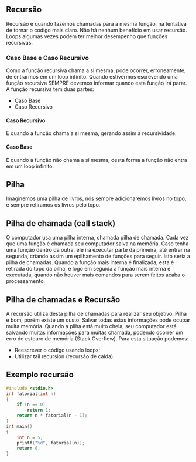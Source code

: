 ## Recursão
Recursão é quando fazemos chamadas para a mesma função, na tentativa de tornar o código mais claro.
Não há nenhum benefício em usar recursão.
Loops algumas vezes podem ter melhor desempenho que funções recursivas.

### Caso Base e Caso Recursivo
Como a função recursiva chama a si mesma, pode ocorrer, erroneamente, de entrarmos em um loop infinito.
Quando estivermos escrevendo uma função recursiva SEMPRE devemos informar quando esta função irá parar.
A função recursiva tem duas partes:
- Caso Base
- Caso Recursivo
#### Caso Recursivo
É quando a função chama a si mesma, gerando assim a recursividade.

#### Caso Base
É quando a função não chama a si mesma, desta forma a função não entra em um loop infinito.


## Pilha
Imaginemos uma pilha de livros, nós sempre adicionaremos livros no topo, e sempre retiramos os livros pelo topo.

## Pilha de chamada (call stack)
O computador usa uma pilha interna, chamada pilha de chamada.
Cada vez que uma função é chamada seu computador salva na memória. 
Caso tenha uma função dentro da outra, ele irá executar parte da primeira, até entrar na segunda, criando assim um epilhamento de funções para seguir. Isto seria a pilha de chamadas.
Quando a função mais interna é finalizada, esta é retirada do topo da pilha, e logo em seguida a função mais interna é executada, quando não houver mais comandos para serem feitos acaba o processamento.

## Pilha de chamadas e Recursão
A recursão utiliza desta pilha de chamadas para realizar seu objetivo.
Pilha é bom, porém existe um custo: 
	Salvar todas estas informações pode ocupar muita memória.
Quando a pilha está muito cheia, seu computador está salvando muitas informações para muitas chamada, podendo ocorrer um erro de estouro de memória (Stack Overflow).
Para esta situação podemos:
* Reescrever o código usando loops;
* Utilizar tail recursion (recursão de calda).

## Exemplo recursão
```C
#include <stdio.h>
int fatorial(int n)
{
    if (n == 0)
        return 1;
    return n * fatorial(n - 1);
}
int main()
{
    int n = 5;
    printf("%d", fatorial(n));
    return 0;
}
```

